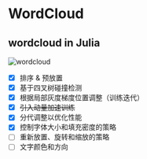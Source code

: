 # WordCloud
wordcloud in Julia
---
![wordcloud](res/qzw.png)

* [x] 排序 & 预放置
* [x] 基于四叉树碰撞检测
* [x] 根据局部灰度梯度位置调整（训练迭代）
* [x] ~~引入动量加速训练~~
* [x] 分代调整以优化性能
* [x] 控制字体大小和填充密度的策略
* [ ] 重新放置、旋转和缩放的策略
* [ ] 文字颜色和方向